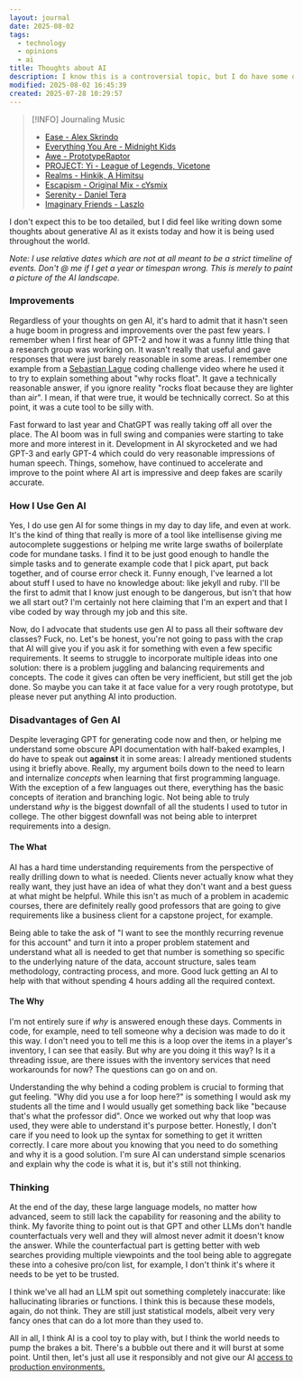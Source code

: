 ```yaml
---
layout: journal
date: 2025-08-02
tags:
  - technology
  - opinions
  - ai
title: Thoughts about AI
description: I know this is a controversial topic, but I do have some opinions about AI currently and in the future.  You may be surprised with what I think about it.
modified: 2025-08-02 16:45:39
created: 2025-07-28 10:29:57
---
```

> [!INFO] Journaling Music
>
> - [Ease - Alex Skrindo](https://open.spotify.com/track/2ugvEH75Kd3uBc1HPu6MBM)
> - [Everything You Are - Midnight Kids](https://open.spotify.com/track/3oVCOWLczsNxTIupvoDRWs)
> - [Awe - PrototypeRaptor](https://open.spotify.com/track/4IPoTjfrZKRrDCHwJT07y0)
> - [PROJECT: Yi - League of Legends, Vicetone](https://open.spotify.com/track/2KdWkMZBtbBXFVc6aZxWJI)
> - [Realms - Hinkik, A Himitsu](https://open.spotify.com/track/5JBGN8R0mRAzmvDKFNkVmY)
> - [Escapism - Original Mix - cYsmix](https://open.spotify.com/track/1kkXrOWL2Ui4xPpusTNTgZ)
> - [Serenity - Daniel Tera](https://open.spotify.com/track/3TEFTxQ0qNkiN8a5h3tEfK)
> - [Imaginary Friends - Laszlo](https://open.spotify.com/track/0vWNYtuoZGZ4a3uZwQKCGm)

I don't expect this to be too detailed, but I did feel like writing down some thoughts about generative AI as it exists today and how it is being used throughout the world.

*Note: I use relative dates which are not at all meant to be a strict timeline of events.  Don't @ me if I get a year or timespan wrong.  This is merely to paint a picture of the AI landscape.*
### Improvements
Regardless of your thoughts on gen AI, it's hard to admit that it hasn't seen a huge boom in progress and improvements over the past few years.  I remember when I first hear of GPT-2 and how it was a funny little thing that a research group was working on.  It wasn't really that useful and gave responses that were just barely reasonable in some areas.  I remember one example from a [Sebastian Lague](https://www.youtube.com/c/SebastianLague) coding challenge video where he used it to try to explain something about "why rocks float".  It gave a technically reasonable answer, if you ignore reality "rocks float because they are lighter than air".  I mean, if that were true, it would be technically correct.  So at this point, it was a cute tool to be silly with.

Fast forward to last year and ChatGPT was really taking off all over the place.  The AI boom was in full swing and companies were starting to take more and more interest in it.  Development in AI skyrocketed and we had GPT-3 and early GPT-4 which could do very reasonable impressions of human speech.  Things, somehow, have continued to accelerate and improve to the point where AI art is impressive and deep fakes are scarily accurate.
### How I Use Gen AI
Yes, I do use gen AI for some things in my day to day life, and even at work.  It's the kind of thing that really is more of a tool like intellisense giving me autocomplete suggestions or helping me write large swaths of boilerplate code for mundane tasks.  I find it to be just good enough to handle the simple tasks and to generate example code that I pick apart, put back together, and of course error check it.  Funny enough, I've learned a lot about stuff I used to have no knowledge about: like jekyll and ruby.  I'll be the first to admit that I know just enough to be dangerous, but isn't that how we all start out?  I'm certainly not here claiming that I'm an expert and that I vibe coded by way through my job and this site.

Now, do I advocate that students use gen AI to pass all their software dev classes? Fuck, no.  Let's be honest, you're not going to pass with the crap that AI will give you if you ask it for something with even a few specific requirements.  It seems to struggle to incorporate multiple ideas into one solution: there is a problem juggling and balancing requirements and concepts.  The code it gives can often be very inefficient, but still get the job done.  So maybe you can take it at face value for a very rough prototype, but please never put anything AI into production.
### Disadvantages of Gen AI
Despite leveraging GPT for generating code now and then, or helping me understand some obscure API documentation with half-baked examples, I do have to speak out **against** it in some areas: I already mentioned students using it briefly above.  Really, my argument boils down to the need to learn and internalize *concepts* when learning that first programming language.  With the exception of a few languages out there, everything has the basic concepts of iteration and branching logic.  Not being able to truly understand *why* is the biggest downfall of all the students I used to tutor in college.  The other biggest downfall was not being able to interpret requirements into a design.
#### The What
AI has a hard time understanding requirements from the perspective of really drilling down to what is needed.  Clients never actually know what they really want, they just have an idea of what they don't want and a best guess at what might be helpful. While this isn't as much of a problem in academic courses, there are definitely really good professors that are going to give requirements like a business client for a capstone project, for example.

Being able to take the ask of "I want to see the monthly recurring revenue for this account" and turn it into a proper problem statement and understand what all is needed to get that number is something so specific to the underlying nature of the data, account structure, sales team methodology, contracting process, and more.  Good luck getting an AI to help with that without spending 4 hours adding all the required context.
#### The Why
I'm not entirely sure if *why* is answered enough these days.  Comments in code, for example, need to tell someone why a decision was made to do it this way.  I don't need you to tell me this is a loop over the items in a player's inventory, I can see that easily.  But why are you doing it this way? Is it a threading issue, are there issues with the inventory services that need workarounds for now? The questions can go on and on.

Understanding the why behind a coding problem is crucial to forming that gut feeling.  "Why did you use a for loop here?" is something I would ask my students all the time and I would usually get something back like "because that's what the professor did".  Once we worked out why that loop was used, they were able to understand it's purpose better.  Honestly, I don't care if you need to look up the syntax for something to get it written correctly.  I care more about you knowing that you need to do something and why it is a good solution.  I'm sure AI can understand simple scenarios and explain why the code is what it is, but it's still not thinking.
### Thinking
At the end of the day, these large language models, no matter how advanced, seem to still lack the capability for reasoning and the ability to think.  My favorite thing to point out is that GPT and other LLMs don't handle counterfactuals very well and they will almost never admit it doesn't know the answer.  While the counterfactual part is getting better with web searches providing multiple viewpoints and the tool being able to aggregate these into a cohesive pro/con list, for example, I don't think it's where it needs to be yet to be trusted.

I think we've all had an LLM spit out something completely inaccurate: like hallucinating libraries or functions.  I think this is because these models, again, do not think.  They are still just statistical models, albeit very very fancy ones that can do a lot more than they used to.

All in all, I think AI is a cool toy to play with, but I think the world needs to pump the brakes a bit.  There's a bubble out there and it will burst at some point.  Until then, let's just all use it responsibly and not give our AI [access to production environments.](https://www.reddit.com/r/Futurology/comments/1m9pv9b/replits_ceo_apologizes_after_its_ai_agent_wiped_a/)
